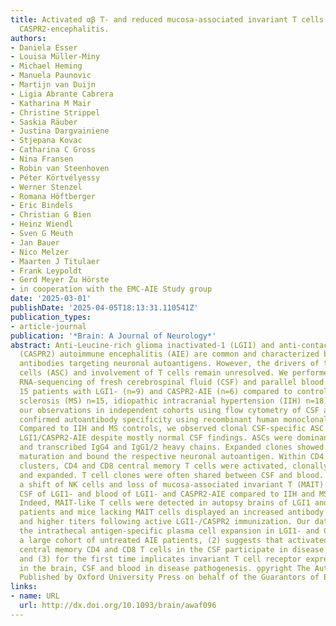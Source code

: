 ```yaml
---
title: Activated αβ T- and reduced mucosa-associated invariant T cells in LGI1- and
  CASPR2-encephalitis.
authors:
- Daniela Esser
- Louisa Müller-Miny
- Michael Heming
- Manuela Paunovic
- Martijn van Duijn
- Ligia Abrante Cabrera
- Katharina M Mair
- Christine Strippel
- Saskia Räuber
- Justina Dargvainiene
- Stjepana Kovac
- Catharina C Gross
- Nina Fransen
- Robin van Steenhoven
- Péter Körtvélyessy
- Werner Stenzel
- Romana Höftberger
- Eric Bindels
- Christian G Bien
- Heinz Wiendl
- Sven G Meuth
- Jan Bauer
- Nico Melzer
- Maarten J Titulaer
- Frank Leypoldt
- Gerd Meyer Zu Hörste
- in cooperation with the EMC-AIE Study group
date: '2025-03-01'
publishDate: '2025-04-05T18:13:31.110541Z'
publication_types:
- article-journal
publication: '*Brain: A Journal of Neurology*'
abstract: Anti-Leucine-rich glioma inactivated-1 (LGI1) and anti-contactin-associated-protein-2
  (CASPR2) autoimmune encephalitis (AIE) are common and characterized by pathogenic
  antibodies targeting neuronal autoantigens. However, the drivers of the antibody-secreting
  cells (ASC) and involvement of T cells remain unresolved. We performed single cell
  RNA-sequencing of fresh cerebrospinal fluid (CSF) and parallel blood samples of
  15 patients with LGI1- (n=9) and CASPR2-AIE (n=6) compared to control patients (multiple
  sclerosis (MS) n=15, idiopathic intracranial hypertension (IIH) n=18). We validated
  our observations in independent cohorts using flow cytometry of CSF and blood. We
  confirmed autoantibody specificity using recombinant human monoclonal antibodies.
  Compared to IIH and MS controls, we observed clonal CSF-specific ASC expansion in
  LGI1/CASPR2-AIE despite mostly normal CSF findings. ASCs were dominantly plasmablasts
  and transcribed IgG4 and IgG1/2 heavy chains. Expanded clones showed signs of affinity
  maturation and bound the respective neuronal autoantigen. Within CD4 and CD8 T cell
  clusters, CD4 and CD8 central memory T cells were activated, clonally restricted
  and expanded. T cell clones were often shared between CSF and blood. We also observed
  a shift of NK cells and loss of mucosa-associated invariant T (MAIT) cells in the
  CSF of LGI1- and blood of LGI1- and CASPR2-AIE compared to IIH and MS controls.
  Indeed, MAIT-like T cells were detected in autopsy brains of LGI1 and CASPR2-AIE
  patients and mice lacking MAIT cells displayed an increased antibody seroconversion
  and higher titers following active LGI1-/CASPR2 immunization. Our data (1) confirms
  the intrathecal antigen-specific plasma cell expansion in LGI1- and CASPR2-AIE in
  a large cohort of untreated AIE patients, (2) suggests that activated and expanded
  central memory CD4 and CD8 T cells in the CSF participate in disease pathogenesis
  and (3) for the first time implicates invariant T cell receptor expressing lymphocytes
  in the brain, CSF and blood in disease pathogenesis. o̧pyright The Author(s) 2025.
  Published by Oxford University Press on behalf of the Guarantors of Brain.
links:
- name: URL
  url: http://dx.doi.org/10.1093/brain/awaf096
---
```


